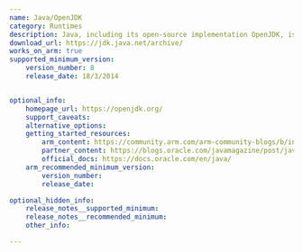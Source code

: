 ```yaml
---
name: Java/OpenJDK
category: Runtimes
description: Java, including its open-source implementation OpenJDK, is a widely-used, high-level, class-based, object-oriented programming language designed for portability across various platforms.
download_url: https://jdk.java.net/archive/
works_on_arm: true
supported_minimum_version:
    version_number: 8
    release_date: 18/3/2014


optional_info:
    homepage_url: https://openjdk.org/
    support_caveats: 
    alternative_options: 
    getting_started_resources: 
        arm_content: https://community.arm.com/arm-community-blogs/b/infrastructure-solutions-blog/posts/performance-of-specjbb2015-on-oci-ampere-a1-compute-instances
        partner_content: https://blogs.oracle.com/javamagazine/post/java-arm-runtime-switches-benchmarks
        official_docs: https://docs.oracle.com/en/java/
    arm_recommended_minimum_version:
        version_number: 
        release_date:

optional_hidden_info:
    release_notes__supported_minimum: 
    release_notes__recommended_minimum: 
    other_info: 

---
```

